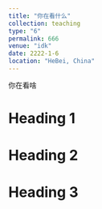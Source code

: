 ```yaml
---
title: "你在看什么"
collection: teaching
type: "6"
permalink: 666
venue: "idk"
date: 2222-1-6
location: "HeBei, China"
---
```


你在看啥

Heading 1
======

Heading 2
======

Heading 3
======
